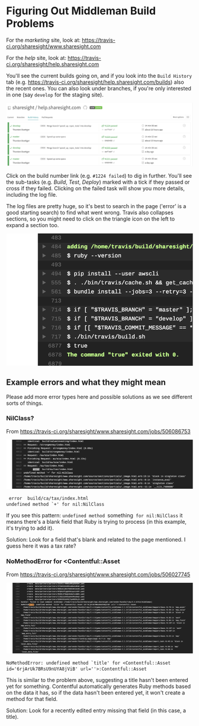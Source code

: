 # Figuring Out Middleman Build Problems

For the *marketing* site, look at: https://travis-ci.org/sharesight/www.sharesight.com

For the *help* site, look at: https://travis-ci.org/sharesight/help.sharesight.com

You'll see the current builds going on, and if you look into the `Build History` tab (e.g. https://travis-ci.org/sharesight/help.sharesight.com/builds) also the recent ones.  You can also look under branches, if you're only interested in one (say `develop` for the staging site).

![build history tab](build_history_tab.png)

Click on the build number link (e.g. `#1224 failed`) to dig in further. You'll see the sub-tasks (e.g. *Build*, *Test*, *Deploy*) marked with a tick if they passed or cross if they failed. Clicking on the failed task will show you more details, including the log file.

The log files are pretty huge, so it's best to search in the page ('error' is a good starting search) to find what went wrong. Travis also collapses sections, so you might need to click on the triangle icon on the left to expand a section too.

![collapsed log sections](collapsed_log_files.png)

## Example errors and what they might mean

Please add more error types here and possible solutions as we see different sorts of things.

### NilClass?

From https://travis-ci.org/sharesight/www.sharesight.com/jobs/506086753

![nilclass screenshot](undefined_method_nilclass.png)

```
 error  build/ca/tax/index.html
undefined method `+' for nil:NilClass
```

If you see this pattern: `undefined method `something` for nil:NilClass` it means there's a blank field that Ruby is trying to process (in this example, it's trying to add it). 

Solution: Look for a field that's blank and related to the page mentioned. I guess here it was a tax rate?

### NoMethodError for <Contentful::Asset

From https://travis-ci.org/sharesight/www.sharesight.com/jobs/506027745

![no method error screenshot](no_method_error_contentful_asset.png)

```
NoMethodError: undefined method `title' for <Contentful::Asset id='6rjArUk7BRsU9nUYA8jViB' url=''>:Contentful::Asset
```

This is similar to the problem above, suggesting a title hasn't been entered yet for something. Contentful automatically generates Ruby methods based on the data it has, so if the data hasn't been entered yet, it won't create a method for that field.

Solution: Look for a recently edited entry missing that field (in this case, a title).

